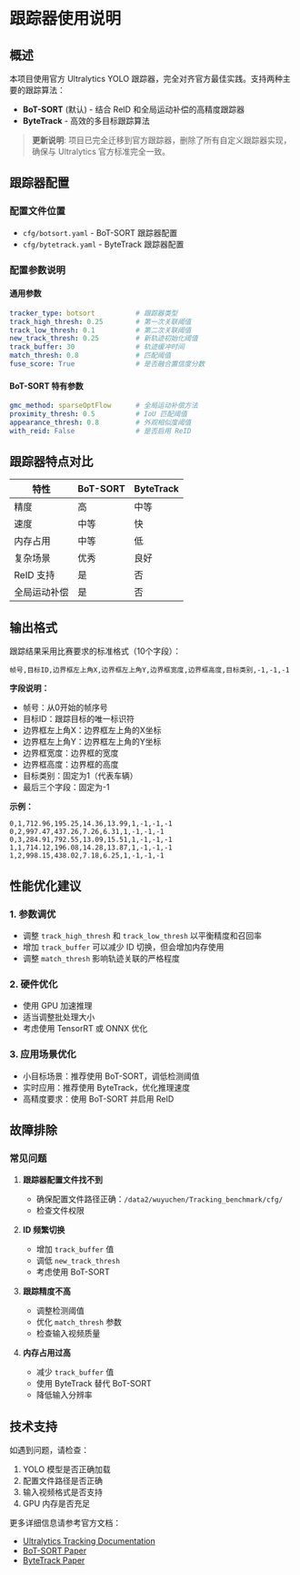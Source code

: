# 跟踪器使用说明

## 概述

本项目使用官方 Ultralytics YOLO 跟踪器，完全对齐官方最佳实践。支持两种主要的跟踪算法：

- **BoT-SORT** (默认) - 结合 ReID 和全局运动补偿的高精度跟踪器
- **ByteTrack** - 高效的多目标跟踪算法

> **更新说明**: 项目已完全迁移到官方跟踪器，删除了所有自定义跟踪器实现，确保与 Ultralytics 官方标准完全一致。

## 跟踪器配置

### 配置文件位置
- `cfg/botsort.yaml` - BoT-SORT 跟踪器配置
- `cfg/bytetrack.yaml` - ByteTrack 跟踪器配置

### 配置参数说明

#### 通用参数
```yaml
tracker_type: botsort          # 跟踪器类型
track_high_thresh: 0.25        # 第一次关联阈值
track_low_thresh: 0.1          # 第二次关联阈值
new_track_thresh: 0.25         # 新轨迹初始化阈值
track_buffer: 30               # 轨迹缓冲时间
match_thresh: 0.8              # 匹配阈值
fuse_score: True               # 是否融合置信度分数
```

#### BoT-SORT 特有参数
```yaml
gmc_method: sparseOptFlow      # 全局运动补偿方法
proximity_thresh: 0.5          # IoU 匹配阈值
appearance_thresh: 0.8         # 外观相似度阈值
with_reid: False               # 是否启用 ReID
```



## 跟踪器特点对比

| 特性 | BoT-SORT | ByteTrack |
|------|----------|-----------|
| 精度 | 高 | 中等 |
| 速度 | 中等 | 快 |
| 内存占用 | 中等 | 低 |
| 复杂场景 | 优秀 | 良好 |
| ReID 支持 | 是 | 否 |
| 全局运动补偿 | 是 | 否 |

## 输出格式

跟踪结果采用比赛要求的标准格式（10个字段）：

```
帧号,目标ID,边界框左上角X,边界框左上角Y,边界框宽度,边界框高度,目标类别,-1,-1,-1
```

**字段说明：**
- 帧号：从0开始的帧序号
- 目标ID：跟踪目标的唯一标识符
- 边界框左上角X：边界框左上角的X坐标
- 边界框左上角Y：边界框左上角的Y坐标
- 边界框宽度：边界框的宽度
- 边界框高度：边界框的高度
- 目标类别：固定为1（代表车辆）
- 最后三个字段：固定为-1

**示例：**
```
0,1,712.96,195.25,14.36,13.99,1,-1,-1,-1
0,2,997.47,437.26,7.26,6.31,1,-1,-1,-1
0,3,284.91,792.55,13.09,15.51,1,-1,-1,-1
1,1,714.12,196.08,14.28,13.87,1,-1,-1,-1
1,2,998.15,438.02,7.18,6.25,1,-1,-1,-1
```

## 性能优化建议

### 1. 参数调优
- 调整 `track_high_thresh` 和 `track_low_thresh` 以平衡精度和召回率
- 增加 `track_buffer` 可以减少 ID 切换，但会增加内存使用
- 调整 `match_thresh` 影响轨迹关联的严格程度

### 2. 硬件优化
- 使用 GPU 加速推理
- 适当调整批处理大小
- 考虑使用 TensorRT 或 ONNX 优化

### 3. 应用场景优化
- 小目标场景：推荐使用 BoT-SORT，调低检测阈值
- 实时应用：推荐使用 ByteTrack，优化推理速度
- 高精度要求：使用 BoT-SORT 并启用 ReID

## 故障排除

### 常见问题

1. **跟踪器配置文件找不到**
   - 确保配置文件路径正确：`/data2/wuyuchen/Tracking_benchmark/cfg/`
   - 检查文件权限

2. **ID 频繁切换**
   - 增加 `track_buffer` 值
   - 调低 `new_track_thresh`
   - 考虑使用 BoT-SORT

3. **跟踪精度不高**
   - 调整检测阈值
   - 优化 `match_thresh` 参数
   - 检查输入视频质量

4. **内存占用过高**
   - 减少 `track_buffer` 值
   - 使用 ByteTrack 替代 BoT-SORT
   - 降低输入分辨率

## 技术支持

如遇到问题，请检查：
1. YOLO 模型是否正确加载
2. 配置文件路径是否正确
3. 输入视频格式是否支持
4. GPU 内存是否充足

更多详细信息请参考官方文档：
- [Ultralytics Tracking Documentation](https://docs.ultralytics.com/modes/track/)
- [BoT-SORT Paper](https://arxiv.org/abs/2206.14651)
- [ByteTrack Paper](https://arxiv.org/abs/2110.06864)
